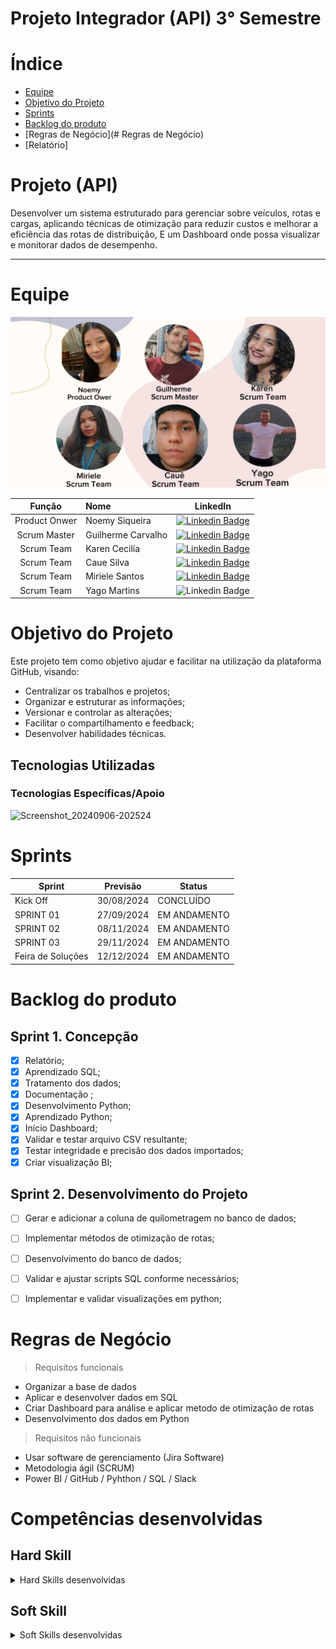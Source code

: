 # Projeto Integrador (API) 3° Semestre  

# Índice

* [Equipe](#equipe)
* [Objetivo do Projeto](#Projeto(API))
* [Sprints](#Sprints)
* [Backlog do produto](#Backlog-do-produto)
* [Regras de Negócio](# Regras de Negócio)
* [Relatório]


# Projeto (API) 
Desenvolver um sistema estruturado para gerenciar sobre veículos, rotas e cargas, aplicando técnicas de otimização para reduzir custos e melhorar a eficiência das rotas de distribuição, E um Dashboard onde possa visualizar e monitorar dados de desempenho.

--------------------------------------------------------------------------------------------------------------------------------------------------------------------------------------------------------------------------------------------------------------
# Equipe

![IMG-20240913-WA0062.jpg](https://github.com/guianthonyy/Template/blob/61f3b958701f4d5ea141cefda4d890ec687311cb/IMG-20240913-WA0062.jpg)


|    Função     |                 Nome                                  |                                                                                                                         LinkedIn                                                                                                                                                      |
| :-----------: | :------------------------------------ | :---------------------------------------------------------------------------------------------------------------------------------------------------------------------------------------------------------------------------------------------------------------------------------------------: |
| Product Onwer |   Noemy Siqueira  |     [![Linkedin Badge](https://img.shields.io/badge/Linkedin-blue?style=flat-square&logo=Linkedin&logoColor=white)](https://www.linkedin.com/in/noemy-mtfasi-533975264?utm_source=share&utm_campaign=share_via&utm_content=profile&utm_medium=ios_app) 
| Scrum Master   |   Guilherme Carvalho     |           [![Linkedin Badge](https://img.shields.io/badge/Linkedin-blue?style=flat-square&logo=Linkedin&logoColor=white)](https://www.linkedin.com/in/guilherme-anthony-853606287/)
 | Scrum Team  | Karen Cecilía      |         [![Linkedin Badge](https://img.shields.io/badge/Linkedin-blue?style=flat-square&logo=Linkedin&logoColor=white)](https://www.linkedin.com/in/karen-cec%C3%ADlia-morais-57900a173) 
|  Scrum Team  |   Caue Silva |           [![Linkedin Badge](https://img.shields.io/badge/Linkedin-blue?style=flat-square&logo=Linkedin&logoColor=white)](https://www.linkedin.com/in/caue-santos-a01228288?utm_source=share&utm_campaign=share_via&utm_content=profile&utm_medium=android_app)
|  Scrum Team  |   Miriele Santos           |   [![Linkedin Badge](https://img.shields.io/badge/Linkedin-blue?style=flat-square&logo=Linkedin&logoColor=white)](https://www.linkedin.com/in/miriele-santos-7597a01a3?utm_source=share&utm_campaign=share_via&utm_content=profile&utm_medium=android_app) 
|  Scrum Team  |   Yago Martins     |           ![Linkedin Badge](https://img.shields.io/badge/Linkedin-blue?style=flat-square&logo=Linkedin&logoColor=white)|

# Objetivo do Projeto
Este projeto tem como objetivo ajudar e facilitar na utilização da plataforma GitHub, visando:
* Centralizar os trabalhos e projetos;
* Organizar e estruturar as informações;
* Versionar e controlar as alterações;
* Facilitar o compartilhamento e feedback;
* Desenvolver habilidades técnicas.

## Tecnologias Utilizadas

 ### Tecnologias Específicas/Apoio
![Screenshot_20240906-202524](https://github.com/user-attachments/assets/e7ebc23b-e9dc-40a0-9a44-b621157e5598)

# Sprints

Sprint | Previsão | Status| 
|------|--------|------|
|Kick Off | 30/08/2024 |CONCLUÍDO | 
|SPRINT 01| 27/09/2024 | EM ANDAMENTO |
|SPRINT 02| 08/11/2024 | EM ANDAMENTO  |
|SPRINT 03| 29/11/2024 | EM ANDAMENTO |
|Feira de Soluções| 12/12/2024 | EM ANDAMENTO |

  
# Backlog do produto


## Sprint 1. Concepção
- [x] Relatório;
- [x] Aprendizado SQL;
- [x] Tratamento dos dados;
- [x] Documentação ;
- [x] Desenvolvimento Python;
- [x] Aprendizado Python;
- [x] Início Dashboard;
- [x] Validar e testar arquivo CSV resultante;
- [x] Testar integridade e precisão dos dados importados;
- [x] Criar visualização BI;

## Sprint 2. Desenvolvimento do Projeto
- [ ] Gerar e adicionar a coluna de quilometragem no banco de dados;
- [ ] Implementar métodos de otimização de rotas;
- [ ] Desenvolvimento do banco de dados;
- [ ] Validar e ajustar scripts SQL conforme necessários;
- [ ] Implementar e validar visualizações em python;
      

# Regras de Negócio
> Requisitos funcionais 
- Organizar a base de dados  
- Aplicar e desenvolver dados em SQL
- Criar Dashboard para análise e aplicar metodo de otimização de rotas
- Desenvolvimento dos dados em Python

> Requisitos não funcionais
- Usar software de gerenciamento (Jira Software)
- Metodologia ágil (SCRUM)
- Power BI / GitHub / Pyhthon / SQL / Slack

# Competências desenvolvidas

## Hard Skill
<details>
<summary>Hard Skills desenvolvidas</summary>
  
| Tecnologia/Metodologia | Classificação |
| ---------------------- | ------------- |
| GitHub | ★ ★ ★ ★ ★ ★ ★ ☆ ☆ ☆ |
| Gestão de Projetos | ★ ★ ★ ★ ★ ★ ☆ ☆ ☆ ☆ |
| Scrum Master | ★ ★ ★ ★ ★ ★ ★ ☆ ☆ ☆ |
| Prodct Owner | ★ ★ ★ ★ ★ ★ ★ ☆ ☆ ☆ |
| Markdown | ★ ★ ★ ★ ★ ★ ★ ☆ ☆ ☆ |
| Git Projects | ★ ★ ★ ★ ★ ★ ★ ☆ ☆ ☆ |
 
</details>

## Soft Skill 
<details>
<summary>Soft Skills desenvolvidas</summary>

| Habilidades | Classificação |
| ---------------------- | ------------- |
| Colaboração | ★ ★ ★ ★ ★ ☆ ☆ ☆ ☆ ☆ |
| Proatividade| ★ ★ ★ ★ ★ ★ ☆ ☆ ☆ ☆ |
| Pensamento Crítico | ★ ★ ★ ★ ★ ★ ★ ☆ ☆ ☆ |
| Gerenciamento de Tempo | ★ ★ ★ ★ ★ ★ ★ ☆ ☆ ☆ |
| Adaptabilidade | ★ ★ ★ ★ ★ ★ ★ ☆ ☆ ☆ |
| Resiliência | ★ ★ ★ ★ ★ ★ ★ ☆ ☆ ☆ |




